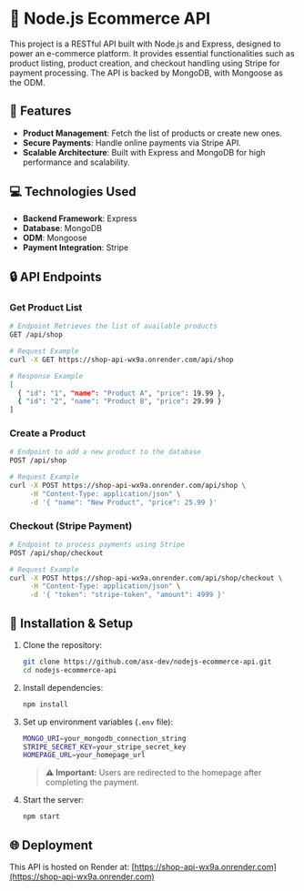 # :shopping_cart: Node.js Ecommerce API

This project is a RESTful API built with Node.js and Express, designed to power an e-commerce platform. It provides essential functionalities such as product listing, product creation, and checkout handling using Stripe for payment processing. The API is backed by MongoDB, with Mongoose as the ODM.

## :rocket: Features

- **Product Management**: Fetch the list of products or create new ones.
- **Secure Payments**: Handle online payments via Stripe API.
- **Scalable Architecture**: Built with Express and MongoDB for high performance and scalability.

## :computer: Technologies Used

- **Backend Framework**: Express
- **Database**: MongoDB
- **ODM**: Mongoose
- **Payment Integration**: Stripe

## :lock: API Endpoints

### Get Product List

```sh
# Endpoint Retrieves the list of available products
GET /api/shop

# Request Example
curl -X GET https://shop-api-wx9a.onrender.com/api/shop

# Response Example
[
  { "id": "1", "name": "Product A", "price": 19.99 },
  { "id": "2", "name": "Product B", "price": 29.99 }
]
```

### Create a Product

```sh
# Endpoint to add a new product to the database
POST /api/shop

# Request Example
curl -X POST https://shop-api-wx9a.onrender.com/api/shop \
     -H "Content-Type: application/json" \
     -d '{ "name": "New Product", "price": 25.99 }'
```

### Checkout (Stripe Payment)

```sh
# Endpoint to process payments using Stripe
POST /api/shop/checkout

# Request Example
curl -X POST https://shop-api-wx9a.onrender.com/api/shop/checkout \
     -H "Content-Type: application/json" \
     -d '{ "token": "stripe-token", "amount": 4999 }'
```

## :floppy_disk: Installation & Setup

1. Clone the repository:
   ```sh
   git clone https://github.com/asx-dev/nodejs-ecommerce-api.git
   cd nodejs-ecommerce-api
   ```
2. Install dependencies:
   ```sh
   npm install
   ```
3. Set up environment variables (`.env` file):

   ```sh
   MONGO_URI=your_mongodb_connection_string
   STRIPE_SECRET_KEY=your_stripe_secret_key
   HOMEPAGE_URL=your_homepage_url
   ```

   > **⚠️ Important:** Users are redirected to the homepage after completing the payment.

4. Start the server:
   ```sh
   npm start
   ```

## :globe_with_meridians: Deployment

This API is hosted on Render at: [https://shop-api-wx9a.onrender.com](https://shop-api-wx9a.onrender.com)
